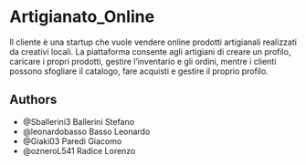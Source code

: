 # Artigianato_Online
Il cliente è una startup che vuole vendere online prodotti artigianali realizzati da creativi locali. La piattaforma consente agli artigiani di creare un profilo, caricare i propri prodotti, gestire l’inventario e gli ordini, mentre i clienti possono sfogliare il catalogo, fare acquisti e gestire il proprio profilo.

## Authors
- @Sballerini3    Ballerini Stefano
- @leonardobasso    Basso Leonardo
- @Giaki03  Paredi Giacomo
- @ozneroL541   Radice Lorenzo
